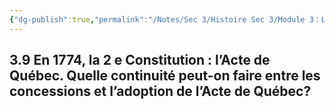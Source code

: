 ```yaml
---
{"dg-publish":true,"permalink":"/Notes/Sec 3/Histoire Sec 3/Module 3：La Conquête et le changement d'empire/3.9 Acte de Québec/"}
---
```



## 3.9 En 1774, la 2 e Constitution : l’Acte de Québec. Quelle continuité peut-on faire entre les concessions et l’adoption de l’Acte de Québec?

